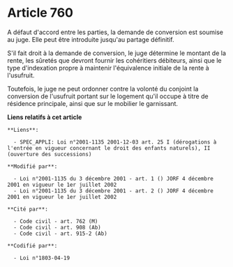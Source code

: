 # Article 760

A défaut d'accord entre les parties, la demande de conversion est soumise au juge. Elle peut être introduite jusqu'au partage
définitif.

S'il fait droit à la demande de conversion, le juge détermine le montant de la rente, les sûretés que devront fournir les
cohéritiers débiteurs, ainsi que le type d'indexation propre à maintenir l'équivalence initiale de la rente à l'usufruit.

Toutefois, le juge ne peut ordonner contre la volonté du conjoint la conversion de l'usufruit portant sur le logement qu'il
occupe à titre de résidence principale, ainsi que sur le mobilier le garnissant.

**Liens relatifs à cet article**

	**Liens**:

	  - SPEC_APPLI: Loi n°2001-1135 2001-12-03 art. 25 I (dérogations à l'entrée en vigueur concernant le droit des enfants naturels), II (ouverture des successions)

	**Modifié par**:

	  - Loi n°2001-1135 du 3 décembre 2001 - art. 1 () JORF 4 décembre 2001 en vigueur le 1er juillet 2002
	  - Loi n°2001-1135 du 3 décembre 2001 - art. 2 () JORF 4 décembre 2001 en vigueur le 1er juillet 2002

	**Cité par**:

	  - Code civil - art. 762 (M)
	  - Code civil - art. 908 (Ab)
	  - Code civil - art. 915-2 (Ab)

	**Codifié par**:

	  - Loi n°1803-04-19
